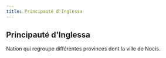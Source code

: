 ```yaml
---
title: Principauté d'Inglessa
---
```


Principauté d'Inglessa
----------------------

Nation qui regroupe différentes provinces dont la ville de Nocis.

